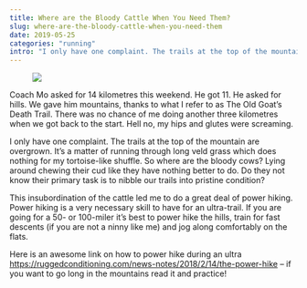 ```yaml
---
title: Where are the Bloody Cattle When You Need Them?
slug: where-are-the-bloody-cattle-when-you-need-them
date: 2019-05-25
categories: "running"
intro: "I only have one complaint. The trails at the top of the mountain are overgrown. It’s a matter of running through long veld grass which does nothing for my tortoise-like shuffle. So where are the bloody cows?"
---
```


<figure class="wp-block-image"><img src="http://res.cloudinary.com/dy6grlu8z/image/upload/v1558866406/d2vppunjrubzxqtp0xlu.jpg"/></figure>

<p>Coach Mo asked for 14 kilometres this weekend. He got 11. He asked for hills. We gave him mountains, thanks to what I refer to as The Old Goat’s Death Trail. There was no chance of me doing another three kilometres when we got back to the start. Hell no, my hips and glutes were screaming.</p>

<p>I only have one complaint. The trails at the top of the mountain are overgrown. It’s a matter of running through long veld grass which does nothing for my tortoise-like shuffle. So where are the bloody cows? Lying around chewing their cud like they have nothing better to do. Do they not know their primary task is to nibble our trails into pristine condition?</p>

<p>This insubordination of the cattle led me to do a great deal of power hiking. Power hiking is a very necessary skill to have for an ultra-trail. If you are going for a 50- or 100-miler it’s best to power hike the hills, train for fast descents (if you are not a ninny like me) and jog along comfortably on the flats. </p>

<p>Here is an awesome link on how to power hike during an ultra <a href="https://ruggedconditioning.com/news-notes/2018/2/14/the-power-hike">https://ruggedconditioning.com/news-notes/2018/2/14/the-power-hike</a> – if you want to go long in the mountains read it and practice!</p>

<p></p>
